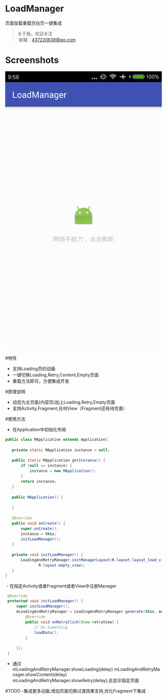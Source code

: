 # LoadManager
页面加载重载空白页一键集成

> 关于我，欢迎关注  
  邮箱：437220638@qq.com
 
# Screenshots
![image](/screenshots/video1.gif)

#特性
- 支持Loading页的动画
- 一键切换Loading,Retry,Content,Empty页面
- 重载方法即可，方便集成开发

#原理说明
- 动态为主页面(内容页)加上Loading,Retry,Empty页面
- 支持Activity,Fragment,任何View（Fragment还有待完善）


#使用方法
 - 在Application中初始化布局
 ```java
 public class MApplication extends Application{

    private static MApplication instance = null;

    public static MApplication getInstance() {
        if (null == instance) {
            instance = new MApplication();
        }
        return instance;
    }

    public MApplication() {

    }

    @Override
    public void onCreate() {
        super.onCreate();
        instance = this;
        initLoadManager();
    }

    private void initLoadManager() {
        LoadingAndRetryManager.initManagerLayout(R.layout.layout_load_view,R.layout.layout_reload_view,
                R.layout.empty_view);
    }
}
```
 - 在指定Activity或者Fragment或者View中注册Manager
 
 ```java
  @Override
  protected void initLoadManager() {
      super.initLoadManager();
      mLoadingAndRetryManager = LoadingAndRetryManager.generate(this, new DefaultLoadListener() {
          @Override
          public void onRetryClick(View retryView) {
              // Do Something
              loadData();
          }

      });
  }
  ```
- 通过mLoadingAndRetryManager.showLoading(delay) mLoadingAndRetryManager.showContent(delay) mLoadingAndRetryManager.showRetry(delay);去显示指定页面

#TODO
-集成更多动画,增加页面切换过渡效果支持,优化Fragment下集成
